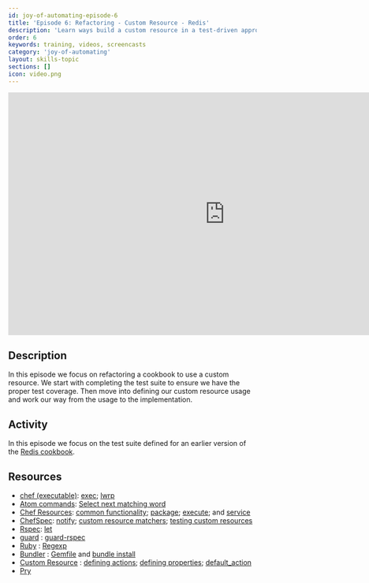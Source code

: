 ```yaml
---
id: joy-of-automating-episode-6
title: 'Episode 6: Refactoring - Custom Resource - Redis'
description: 'Learn ways build a custom resource in a test-driven approach.'
order: 6
keywords: training, videos, screencasts
category: 'joy-of-automating'
layout: skills-topic
sections: []
icon: video.png
---
```


<iframe width="877" height="493" src="https://www.youtube.com/embed/I2JVMm2KNbo?list=PL11cZfNdwNyORJfIYA8t07PRMchyDXIjq" frameborder="0" allowfullscreen></iframe>

## Description

In this episode we focus on refactoring a cookbook to use a custom resource. We start with completing the test suite to ensure we have the proper test coverage. Then move into defining our custom resource usage and work our way from the usage to the implementation.

## Activity

In this episode we focus on the test suite defined for an earlier version of the [Redis cookbook](https://github.com/chef-training/redis-with-test_suite).

## Resources

* [chef (executable)](https://docs.chef.io/ctl_chef.html): [exec](https://docs.chef.io/ctl_chef.html#chef-exec); [lwrp](https://docs.chef.io/ctl_chef.html#chef-generate-lwrp)
* [Atom commands](http://flight-manual.atom.io/): [Select next matching word](http://flight-manual.atom.io/using-atom/sections/editing-and-deleting-text/)
* [Chef Resources](https://docs.chef.io/resources.html): [common functionality](https://docs.chef.io/resource_common.html); [package](https://docs.chef.io/resource_package.html); [execute](https://docs.chef.io/resource_execute.html); and [service](https://docs.chef.io/resource_service.html)
* [ChefSpec](https://github.com/sethvargo/chefspec): [notify](https://github.com/sethvargo/chefspec#notify); [custom resource matchers](https://github.com/sethvargo/chefspec#packaging-custom-matchers); [testing custom resources](https://github.com/sethvargo/chefspec#testing-lwrps)
* [Rspec](https://relishapp.com/rspec/): [let](https://relishapp.com/rspec/rspec-core/v/3-4/docs/helper-methods/let-and-let)
* [guard](https://github.com/guard) : [guard-rspec](https://github.com/guard/guard-rspec)
* [Ruby](http://ruby-doc.org/core-2.2.0/) : [Regexp](http://ruby-doc.org/core-2.2.0/Regexp.html)
* [Bundler](http://bundler.io/) : [Gemfile](http://bundler.io/gemfile.html) and [bundle install](http://bundler.io/bundle_install.html)
* [Custom Resource](https://docs.chef.io/custom_resources.html) : [defining actions](https://docs.chef.io/custom_resources.html#define-actions); [defining properties](https://docs.chef.io/custom_resources.html#define-properties); [default_action](https://docs.chef.io/custom_resources.html#default-action)
* [Pry](http://pryrepl.org/)
